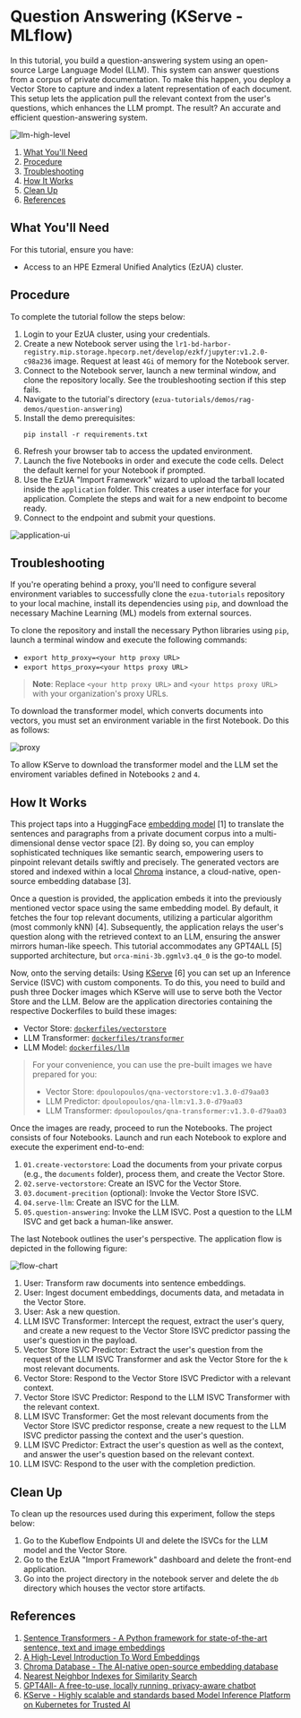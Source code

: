 # Question Answering (KServe - MLflow)

In this tutorial, you build a question-answering system using an open-source Large Language Model
(LLM). This system can answer questions from a corpus of private documentation. To make this happen,
you deploy a Vector Store to capture and index a latent representation of each document. This setup
lets the application pull the relevant context from the user's questions, which enhances the LLM
prompt. The result? An accurate and efficient question-answering system.

![llm-high-level](images/LLM-high-level.png)

1. [What You'll Need](#what-youll-need)
1. [Procedure](#procedure)
1. [Troubleshooting](#troubleshooting)
1. [How It Works](#how-it-works)
1. [Clean Up](#clean-up)
1. [References](#references)

## What You'll Need

For this tutorial, ensure you have:

- Access to an HPE Ezmeral Unified Analytics (EzUA) cluster.

## Procedure

To complete the tutorial follow the steps below:

1. Login to your EzUA cluster, using your credentials.
1. Create a new Notebook server using the
   `lr1-bd-harbor-registry.mip.storage.hpecorp.net/develop/ezkf/jupyter:v1.2.0-c98a236` image.
   Request at least `4Gi` of memory for the Notebook server.
1. Connect to the Notebook server, launch a new terminal window, and clone the repository locally.
   See the troubleshooting section if this step fails.
1. Navigate to the tutorial's directory (`ezua-tutorials/demos/rag-demos/question-answering`)
1. Install the demo prerequisites:
   ```
   pip install -r requirements.txt
   ```
1. Refresh your browser tab to access the updated environment.
1. Launch the five Notebooks in order and execute the code cells. Delect the default kernel for your
   Notebook if prompted.
1. Use the EzUA "Import Framework" wizard to upload the tarball located inside the `application`
   folder. This creates a user interface for your application. Complete the steps and wait for a new
   endpoint to become ready.
1. Connect to the endpoint and submit your questions.

![application-ui](images/application-ui.png)

## Troubleshooting

If you're operating behind a proxy, you'll need to configure several environment variables to
successfully clone the `ezua-tutorials` repository to your local machine, install its dependencies
using `pip`, and download the necessary Machine Learning (ML) models from external sources. 

To clone the repository and install the necessary Python libraries using `pip`, launch a terminal
window and execute the following commands:

- `export http_proxy=<your http proxy URL>`
- `export https_proxy=<your https proxy URL>`

> **Note**: Replace `<your http proxy URL>` and `<your https proxy URL>` with your organization's
> proxy URLs.

To download the transformer model, which converts documents into vectors, you must set an
environment variable in the first Notebook. Do this as follows:

![proxy](images/proxy.png)

To allow KServe to download the transformer model and the LLM set the enviroment variables defined
in Notebooks `2` and `4`.

## How It Works

This project taps into a HuggingFace [embedding model](https://huggingface.co/sentence-transformers/all-MiniLM-L6-v2)
[1] to translate the sentences and paragraphs from a private document corpus into a
multi-dimensional dense vector space [2]. By doing so, you can employ sophisticated techniques like
semantic search, empowering users to pinpoint relevant details swiftly and precisely. The generated
vectors are stored and indexed within a local [Chroma](https://www.trychroma.com/) instance, a
cloud-native, open-source embedding database [3].

Once a question is provided, the application embeds it into the previously mentioned vector space
using the same embedding model. By default, it fetches the four top relevant documents, utilizing a
particular algorithm (most commonly kNN) [4]. Subsequently, the application relays the user's
question along with the retrieved context to an LLM, ensuring the answer mirrors human-like speech.
This tutorial accommodates any GPT4ALL [5] supported architecture, but `orca-mini-3b.ggmlv3.q4_0` is
the go-to model.

Now, onto the serving details: Using [KServe](https://kserve.github.io/website/0.11/) [6] you can
set up an Inference Service (ISVC) with custom components. To do this, you need to build and push
three Docker images which KServe will use to serve both the Vector Store and the LLM. Below are the
application directories containing the respective Dockerfiles to build these images:

- Vector Store: [`dockerfiles/vectorstore`](dockerfiles/vectorstore)
- LLM Transformer: [`dockerfiles/transformer`](dockerfiles/transformer)
- LLM Model: [`dockerfiles/llm`](dockerfiles/llm)

> For your convenience, you can use the pre-built images we have prepared for you:
> - Vector Store: `dpoulopoulos/qna-vectorstore:v1.3.0-d79aa03`
> - LLM Predictor: `dpoulopoulos/qna-llm:v1.3.0-d79aa03`
> - LLM Transformer: `dpoulopoulos/qna-transformer:v1.3.0-d79aa03`

Once the images are ready, proceed to run the Notebooks. The project consists of four Notebooks.
Launch and run each Notebook to explore and execute the experiment end-to-end:

1. `01.create-vectorstore`: Load the documents from your private corpus (e.g., the `documents`
   folder), process them, and create the Vector Store.
1. `02.serve-vectorstore`: Create an ISVC for the Vector Store.
1. `03.document-precition` (optional): Invoke the Vector Store ISVC.
1. `04.serve-llm`: Create an ISVC for the LLM.
1. `05.question-answering`: Invoke the LLM ISVC. Post a question to the LLM ISVC and get back a
   human-like answer.

The last Notebook outlines the user's perspective. The application flow is depicted in the following
figure:

![flow-chart](images/LLM-flowchart.png)

1. User: Transform raw documents into sentence embeddings.
1. User: Ingest document embeddings, documents data, and metadata in the Vector Store.
1. User: Ask a new question.
1. LLM ISVC Transformer: Intercept the request, extract the user's query, and create a new request
   to the Vector Store ISVC predictor passing the user's question in the payload.
1. Vector Store ISVC Predictor: Extract the user's question from the request of the LLM ISVC
   Transformer and ask the Vector Store for the `k` most relevant documents.
1. Vector Store: Respond to the Vector Store ISVC Predictor with a relevant context.
1. Vector Store ISVC Predictor: Respond to the LLM ISVC Transformer with the relevant context.
1. LLM ISVC Transformer: Get the most relevant documents from the Vector Store ISVC predictor
   response, create a new request to the LLM ISVC predictor passing the context and the user's
   question.
1. LLM ISVC Predictor: Extract the user's question as well as the context, and answer the user's
   question based on the relevant context.
1. LLM ISVC: Respond to the user with the completion prediction.

## Clean Up

To clean up the resources used during this experiment, follow the steps below:

1. Go to the Kubeflow Endpoints UI and delete the ISVCs for the LLM model and the Vector Store.
1. Go to the EzUA "Import Framework" dashboard and delete the front-end application.
1. Go into the project directory in the notebook server and delete the `db` directory which houses
   the vector store artifacts.

## References

1. [Sentence Transformers - A Python framework for state-of-the-art sentence, text and image embeddings](https://www.sbert.net/)
1. [A High-Level Introduction To Word Embeddings](https://predictivehacks.com/a-high-level-introduction-to-word-embeddings/)
1. [Chroma Database - The AI-native open-source embedding database](https://docs.trychroma.com/)
1. [Nearest Neighbor Indexes for Similarity Search](https://www.pinecone.io/learn/series/faiss/vector-indexes/)
1. [GPT4All- A free-to-use, locally running, privacy-aware chatbot](https://gpt4all.io/index.html)
1. [KServe - Highly scalable and standards based Model Inference Platform on Kubernetes for Trusted AI](https://kserve.github.io/website/0.11/)

